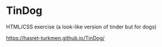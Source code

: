 # TinDog
HTML/CSS exercise (a look-like version of tinder but for dogs)

https://hasret-turkmen.github.io/TinDog/
